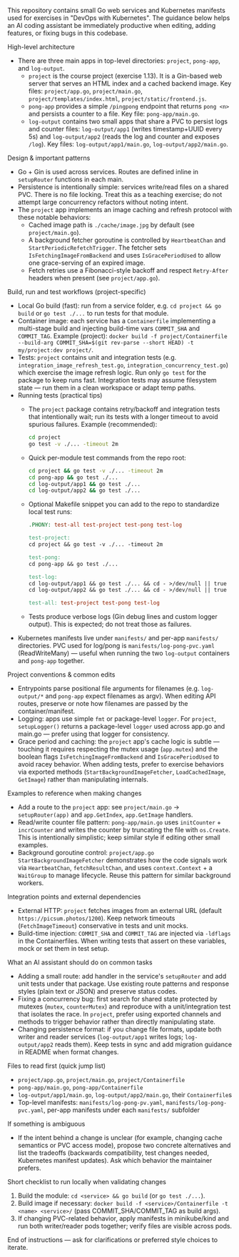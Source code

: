 This repository contains small Go web services and Kubernetes manifests used for exercises in "DevOps with Kubernetes". The guidance below helps an AI coding assistant be immediately productive when editing, adding features, or fixing bugs in this codebase.

High-level architecture
- There are three main apps in top-level directories: `project`, `pong-app`, and `log-output`.
  - `project` is the course project (exercise 1.13). It is a Gin-based web server that serves an HTML index and a cached backend image. Key files: `project/app.go`, `project/main.go`, `project/templates/index.html`, `project/static/frontend.js`.
  - `pong-app` provides a simple `/pingpong` endpoint that returns `pong <n>` and persists a counter to a file. Key file: `pong-app/main.go`.
  - `log-output` contains two small apps that share a PVC to persist logs and counter files: `log-output/app1` (writes timestamp+UUID every 5s) and `log-output/app2` (reads the log and counter and exposes `/log`). Key files: `log-output/app1/main.go`, `log-output/app2/main.go`.

Design & important patterns
- Go + Gin is used across services. Routes are defined inline in `setupRouter` functions in each main.
- Persistence is intentionally simple: services write/read files on a shared PVC. There is no file locking. Treat this as a teaching exercise; do not attempt large concurrency refactors without noting intent.
- The `project` app implements an image caching and refresh protocol with these notable behaviors:
  - Cached image path is `./cache/image.jpg` by default (see `project/main.go`).
  - A background fetcher goroutine is controlled by `HeartbeatChan` and `StartPeriodicRefetchTrigger`. The fetcher sets `IsFetchingImageFromBackend` and uses `IsGracePeriodUsed` to allow one grace-serving of an expired image.
  - Fetch retries use a Fibonacci-style backoff and respect `Retry-After` headers when present (see `project/app.go`).

Build, run and test workflows (project-specific)
- Local Go build (fast): run from a service folder, e.g. `cd project && go build` or `go test ./...` to run tests for that module.
- Container image: each service has a `Containerfile` implementing a multi-stage build and injecting build-time vars `COMMIT_SHA` and `COMMIT_TAG`. Example (project): `docker build -f project/Containerfile --build-arg COMMIT_SHA=$(git rev-parse --short HEAD) -t my/project:dev project/`.
- Tests: `project` contains unit and integration tests (e.g. `integration_image_refresh_test.go`, `integration_concurrency_test.go`) which exercise the image refresh logic. Run only `go test` for the package to keep runs fast. Integration tests may assume filesystem state — run them in a clean workspace or adapt temp paths.
- Running tests (practical tips)
  - The `project` package contains retry/backoff and integration tests that intentionally wait; run its tests with a longer timeout to avoid spurious failures. Example (recommended):

    ```bash
    cd project
    go test -v ./... -timeout 2m
    ```

  - Quick per-module test commands from the repo root:

    ```bash
    cd project && go test -v ./... -timeout 2m
    cd pong-app && go test ./...
    cd log-output/app1 && go test ./...
    cd log-output/app2 && go test ./...
    ```

  - Optional Makefile snippet you can add to the repo to standardize local test runs:

    ```makefile
    .PHONY: test-all test-project test-pong test-log

    test-project:
	cd project && go test -v ./... -timeout 2m

    test-pong:
	cd pong-app && go test ./...

    test-log:
	cd log-output/app1 && go test ./... && cd - >/dev/null || true
	cd log-output/app2 && go test ./... && cd - >/dev/null || true

    test-all: test-project test-pong test-log
    ```

  - Tests produce verbose logs (Gin debug lines and custom logger output). This is expected; do not treat those as failures.
- Kubernetes manifests live under `manifests/` and per-app `manifests/` directories. PVC used for log/pong is `manifests/log-pong-pvc.yaml` (ReadWriteMany) — useful when running the two `log-output` containers and `pong-app` together.

Project conventions & common edits
- Entrypoints parse positional file arguments for filenames (e.g. `log-output/*` and `pong-app` expect filenames as argv). When editing API routes, preserve or note how filenames are passed by the container/manifest.
- Logging: apps use simple `fmt` or package-level `logger`. For `project`, `setupLogger()` returns a package-level `logger` used across app.go and main.go — prefer using that logger for consistency.
- Grace period and caching: the `project` app's cache logic is subtle — touching it requires respecting the mutex usage (`app.mutex`) and the boolean flags `IsFetchingImageFromBackend` and `IsGracePeriodUsed` to avoid racey behavior. When adding tests, prefer to exercise behaviors via exported methods (`StartBackgroundImageFetcher`, `LoadCachedImage`, `GetImage`) rather than manipulating internals.

Examples to reference when making changes
- Add a route to the `project` app: see `project/main.go` -> `setupRouter(app)` and `app.GetIndex`, `app.GetImage` handlers.
- Read/write counter file pattern: `pong-app/main.go` uses `initCounter` + `incrCounter` and writes the counter by truncating the file with `os.Create`. This is intentionally simplistic; keep similar style if editing other small examples.
- Background goroutine control: `project/app.go` `StartBackgroundImageFetcher` demonstrates how the code signals work via `HeartbeatChan`, `fetchResultChan`, and uses `context.Context` + a `WaitGroup` to manage lifecycle. Reuse this pattern for similar background workers.

Integration points and external dependencies
- External HTTP: `project` fetches images from an external URL (default `https://picsum.photos/1200`). Keep network timeouts (`FetchImageTimeout`) conservative in tests and unit mocks.
- Build-time injection: `COMMIT_SHA` and `COMMIT_TAG` are injected via `-ldflags` in the Containerfiles. When writing tests that assert on these variables, mock or set them in test setup.

What an AI assistant should do on common tasks
- Adding a small route: add handler in the service's `setupRouter` and add unit tests under that package. Use existing route patterns and response styles (plain text or JSON) and preserve status codes.
- Fixing a concurrency bug: first search for shared state protected by mutexes (`mutex`, `counterMutex`) and reproduce with a unit/integration test that isolates the race. In `project`, prefer using exported channels and methods to trigger behavior rather than directly manipulating state.
- Changing persistence format: if you change file formats, update both writer and reader services (`log-output/app1` writes logs; `log-output/app2` reads them). Keep tests in sync and add migration guidance in README when format changes.

Files to read first (quick jump list)
- `project/app.go`, `project/main.go`, `project/Containerfile`
- `pong-app/main.go`, `pong-app/Containerfile`
- `log-output/app1/main.go`, `log-output/app2/main.go`, their `Containerfile`s
- Top-level manifests: `manifests/log-pong-pv.yaml`, `manifests/log-pong-pvc.yaml`, per-app manifests under each `manifests/` subfolder

If something is ambiguous
- If the intent behind a change is unclear (for example, changing cache semantics or PVC access mode), propose two concrete alternatives and list the tradeoffs (backwards compatibility, test changes needed, Kubernetes manifest updates). Ask which behavior the maintainer prefers.

Short checklist to run locally when validating changes
1. Build the module: `cd <service> && go build` (or `go test ./...`).
2. Build image if necessary: `docker build -f <service>/Containerfile -t <name> <service>/` (pass COMMIT_SHA/COMMIT_TAG as build args).
3. If changing PVC-related behavior, apply manifests in minikube/kind and run both writer/reader pods together; verify files are visible across pods.

End of instructions — ask for clarifications or preferred style choices to iterate.
